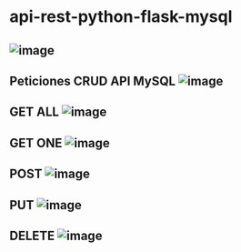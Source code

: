 # api-rest-python-flask-mysql

![image](https://user-images.githubusercontent.com/123897455/215477720-f5877314-e3c2-49f8-b831-89f587a16465.png)
----------------------------------------------------------------------------------------------------------------
Peticiones CRUD API MySQL
![image](https://user-images.githubusercontent.com/123897455/215477954-9b3dc814-6011-45a4-9c07-10dfff6cced2.png)
----------------------------------------------------------------------------------------------------------------
GET ALL 
![image](https://user-images.githubusercontent.com/123897455/215478095-cdd740cf-8704-4693-88e6-c6cde76e4214.png)
----------------------------------------------------------------------------------------------------------------
GET ONE
![image](https://user-images.githubusercontent.com/123897455/215478221-c7661a00-58ea-4417-a252-bfd6b2fbf179.png)
----------------------------------------------------------------------------------------------------------------
POST 
![image](https://user-images.githubusercontent.com/123897455/215478318-b3dff5f4-366b-48b1-991d-44cacb8cd3f7.png)
----------------------------------------------------------------------------------------------------------------
PUT
![image](https://user-images.githubusercontent.com/123897455/215478458-292bc79d-3e7a-4065-b107-6c7448dcc502.png)
----------------------------------------------------------------------------------------------------------------
DELETE
![image](https://user-images.githubusercontent.com/123897455/215478541-f451d11f-18a2-4ed2-9734-64fa5df0e0a0.png)
----------------------------------------------------------------------------------------------------------------
